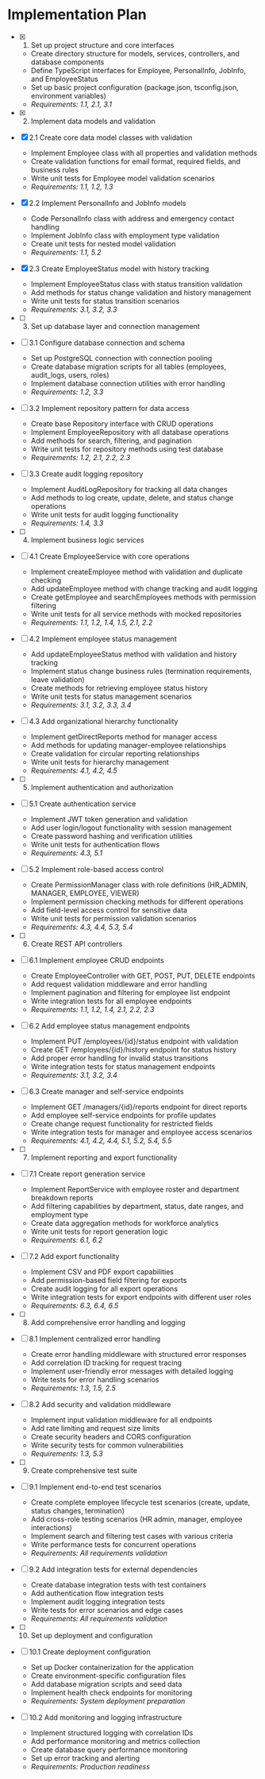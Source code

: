 # Implementation Plan

- [x] 1. Set up project structure and core interfaces





  - Create directory structure for models, services, controllers, and database components
  - Define TypeScript interfaces for Employee, PersonalInfo, JobInfo, and EmployeeStatus
  - Set up basic project configuration (package.json, tsconfig.json, environment variables)
  - _Requirements: 1.1, 2.1, 3.1_

- [x] 2. Implement data models and validation






- [x] 2.1 Create core data model classes with validation



  - Implement Employee class with all properties and validation methods
  - Create validation functions for email format, required fields, and business rules
  - Write unit tests for Employee model validation scenarios
  - _Requirements: 1.1, 1.2, 1.3_


- [x] 2.2 Implement PersonalInfo and JobInfo models

  - Code PersonalInfo class with address and emergency contact handling
  - Implement JobInfo class with employment type validation
  - Create unit tests for nested model validation
  - _Requirements: 1.1, 5.2_


- [x] 2.3 Create EmployeeStatus model with history tracking

  - Implement EmployeeStatus class with status transition validation
  - Add methods for status change validation and history management
  - Write unit tests for status transition scenarios
  - _Requirements: 3.1, 3.2, 3.3_

- [ ] 3. Set up database layer and connection management
- [ ] 3.1 Configure database connection and schema
  - Set up PostgreSQL connection with connection pooling
  - Create database migration scripts for all tables (employees, audit_logs, users, roles)
  - Implement database connection utilities with error handling
  - _Requirements: 1.2, 3.3_

- [ ] 3.2 Implement repository pattern for data access
  - Create base Repository interface with CRUD operations
  - Implement EmployeeRepository with all database operations
  - Add methods for search, filtering, and pagination
  - Write unit tests for repository methods using test database
  - _Requirements: 1.2, 2.1, 2.2, 2.3_

- [ ] 3.3 Create audit logging repository
  - Implement AuditLogRepository for tracking all data changes
  - Add methods to log create, update, delete, and status change operations
  - Write unit tests for audit logging functionality
  - _Requirements: 1.4, 3.3_

- [ ] 4. Implement business logic services
- [ ] 4.1 Create EmployeeService with core operations
  - Implement createEmployee method with validation and duplicate checking
  - Add updateEmployee method with change tracking and audit logging
  - Create getEmployee and searchEmployees methods with permission filtering
  - Write unit tests for all service methods with mocked repositories
  - _Requirements: 1.1, 1.2, 1.4, 1.5, 2.1, 2.2_

- [ ] 4.2 Implement employee status management
  - Add updateEmployeeStatus method with validation and history tracking
  - Implement status change business rules (termination requirements, leave validation)
  - Create methods for retrieving employee status history
  - Write unit tests for status management scenarios
  - _Requirements: 3.1, 3.2, 3.3, 3.4_

- [ ] 4.3 Add organizational hierarchy functionality
  - Implement getDirectReports method for manager access
  - Add methods for updating manager-employee relationships
  - Create validation for circular reporting relationships
  - Write unit tests for hierarchy management
  - _Requirements: 4.1, 4.2, 4.5_

- [ ] 5. Implement authentication and authorization
- [ ] 5.1 Create authentication service
  - Implement JWT token generation and validation
  - Add user login/logout functionality with session management
  - Create password hashing and verification utilities
  - Write unit tests for authentication flows
  - _Requirements: 4.3, 5.1_

- [ ] 5.2 Implement role-based access control
  - Create PermissionManager class with role definitions (HR_ADMIN, MANAGER, EMPLOYEE, VIEWER)
  - Implement permission checking methods for different operations
  - Add field-level access control for sensitive data
  - Write unit tests for permission validation scenarios
  - _Requirements: 4.3, 4.4, 5.3, 5.4_

- [ ] 6. Create REST API controllers
- [ ] 6.1 Implement employee CRUD endpoints
  - Create EmployeeController with GET, POST, PUT, DELETE endpoints
  - Add request validation middleware and error handling
  - Implement pagination and filtering for employee list endpoint
  - Write integration tests for all employee endpoints
  - _Requirements: 1.1, 1.2, 1.4, 2.1, 2.2, 2.3_

- [ ] 6.2 Add employee status management endpoints
  - Implement PUT /employees/{id}/status endpoint with validation
  - Create GET /employees/{id}/history endpoint for status history
  - Add proper error handling for invalid status transitions
  - Write integration tests for status management endpoints
  - _Requirements: 3.1, 3.2, 3.4_

- [ ] 6.3 Create manager and self-service endpoints
  - Implement GET /managers/{id}/reports endpoint for direct reports
  - Add employee self-service endpoints for profile updates
  - Create change request functionality for restricted fields
  - Write integration tests for manager and employee access scenarios
  - _Requirements: 4.1, 4.2, 4.4, 5.1, 5.2, 5.4, 5.5_

- [ ] 7. Implement reporting and export functionality
- [ ] 7.1 Create report generation service
  - Implement ReportService with employee roster and department breakdown reports
  - Add filtering capabilities by department, status, date ranges, and employment type
  - Create data aggregation methods for workforce analytics
  - Write unit tests for report generation logic
  - _Requirements: 6.1, 6.2_

- [ ] 7.2 Add export functionality
  - Implement CSV and PDF export capabilities
  - Add permission-based field filtering for exports
  - Create audit logging for all export operations
  - Write integration tests for export endpoints with different user roles
  - _Requirements: 6.3, 6.4, 6.5_

- [ ] 8. Add comprehensive error handling and logging
- [ ] 8.1 Implement centralized error handling
  - Create error handling middleware with structured error responses
  - Add correlation ID tracking for request tracing
  - Implement user-friendly error messages with detailed logging
  - Write tests for error handling scenarios
  - _Requirements: 1.3, 1.5, 2.5_

- [ ] 8.2 Add security and validation middleware
  - Implement input validation middleware for all endpoints
  - Add rate limiting and request size limits
  - Create security headers and CORS configuration
  - Write security tests for common vulnerabilities
  - _Requirements: 1.3, 5.3_

- [ ] 9. Create comprehensive test suite
- [ ] 9.1 Implement end-to-end test scenarios
  - Create complete employee lifecycle test scenarios (create, update, status changes, termination)
  - Add cross-role testing scenarios (HR admin, manager, employee interactions)
  - Implement search and filtering test cases with various criteria
  - Write performance tests for concurrent operations
  - _Requirements: All requirements validation_

- [ ] 9.2 Add integration tests for external dependencies
  - Create database integration tests with test containers
  - Add authentication flow integration tests
  - Implement audit logging integration tests
  - Write tests for error scenarios and edge cases
  - _Requirements: All requirements validation_

- [ ] 10. Set up deployment and configuration
- [ ] 10.1 Create deployment configuration
  - Set up Docker containerization for the application
  - Create environment-specific configuration files
  - Add database migration scripts and seed data
  - Implement health check endpoints for monitoring
  - _Requirements: System deployment preparation_

- [ ] 10.2 Add monitoring and logging infrastructure
  - Implement structured logging with correlation IDs
  - Add performance monitoring and metrics collection
  - Create database query performance monitoring
  - Set up error tracking and alerting
  - _Requirements: Production readiness_